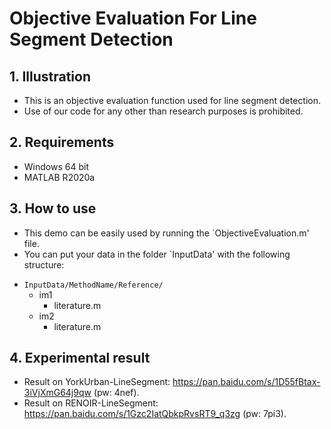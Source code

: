 # Objective Evaluation For Line Segment Detection
## 1. Illustration
- This is an objective evaluation function used for line segment detection. 
- Use of our code for any other than research purposes is prohibited.

## 2. Requirements
- Windows 64 bit
- MATLAB R2020a

## 3. How to use
- This demo can be easily used by running the `ObjectiveEvaluation.m' file.
- You can put your data in the folder `InputData' with the following structure:
* `InputData/MethodName/Reference/`
	* im1
		* literature.m
	* im2
		* literature.m
## 4. Experimental result
- Result on YorkUrban-LineSegment: https://pan.baidu.com/s/1D55fBtax-3iVjXmG64j9qw (pw: 4nef).
- Result on RENOIR-LineSegment: https://pan.baidu.com/s/1Gzc2IatQbkpRvsRT9_q3zg (pw: 7pi3).
